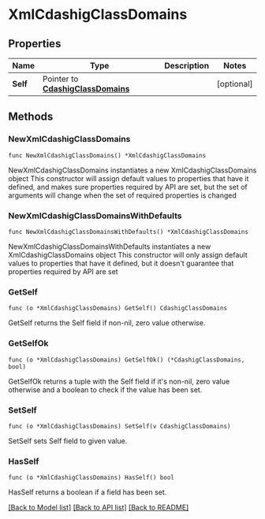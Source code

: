 # XmlCdashigClassDomains

## Properties

Name | Type | Description | Notes
------------ | ------------- | ------------- | -------------
**Self** | Pointer to [**CdashigClassDomains**](CdashigClassDomains.md) |  | [optional] 

## Methods

### NewXmlCdashigClassDomains

`func NewXmlCdashigClassDomains() *XmlCdashigClassDomains`

NewXmlCdashigClassDomains instantiates a new XmlCdashigClassDomains object
This constructor will assign default values to properties that have it defined,
and makes sure properties required by API are set, but the set of arguments
will change when the set of required properties is changed

### NewXmlCdashigClassDomainsWithDefaults

`func NewXmlCdashigClassDomainsWithDefaults() *XmlCdashigClassDomains`

NewXmlCdashigClassDomainsWithDefaults instantiates a new XmlCdashigClassDomains object
This constructor will only assign default values to properties that have it defined,
but it doesn't guarantee that properties required by API are set

### GetSelf

`func (o *XmlCdashigClassDomains) GetSelf() CdashigClassDomains`

GetSelf returns the Self field if non-nil, zero value otherwise.

### GetSelfOk

`func (o *XmlCdashigClassDomains) GetSelfOk() (*CdashigClassDomains, bool)`

GetSelfOk returns a tuple with the Self field if it's non-nil, zero value otherwise
and a boolean to check if the value has been set.

### SetSelf

`func (o *XmlCdashigClassDomains) SetSelf(v CdashigClassDomains)`

SetSelf sets Self field to given value.

### HasSelf

`func (o *XmlCdashigClassDomains) HasSelf() bool`

HasSelf returns a boolean if a field has been set.


[[Back to Model list]](../README.md#documentation-for-models) [[Back to API list]](../README.md#documentation-for-api-endpoints) [[Back to README]](../README.md)


